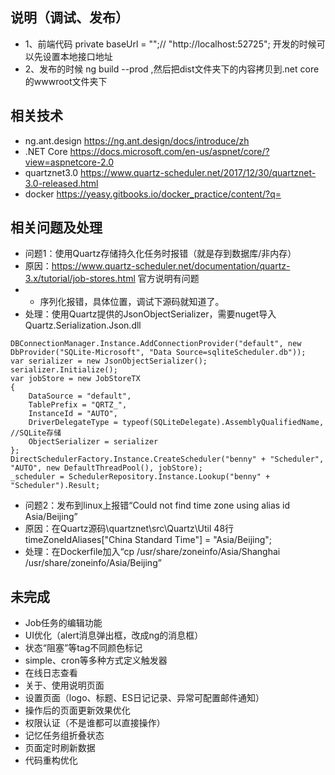 ## 说明（调试、发布）
- 1、前端代码  private baseUrl = "";// "http://localhost:52725";   开发的时候可以先设置本地接口地址
- 2、发布的时候 ng build --prod ,然后把dist文件夹下的内容拷贝到.net core的wwwroot文件夹下

## 相关技术
- ng.ant.design https://ng.ant.design/docs/introduce/zh
- .NET Core https://docs.microsoft.com/en-us/aspnet/core/?view=aspnetcore-2.0
- quartznet3.0 https://www.quartz-scheduler.net/2017/12/30/quartznet-3.0-released.html
- docker https://yeasy.gitbooks.io/docker_practice/content/?q=

## 相关问题及处理
- 问题1：使用Quartz存储持久化任务时报错（就是存到数据库/非内存）
- 原因：https://www.quartz-scheduler.net/documentation/quartz-3.x/tutorial/job-stores.html 官方说明有问题
- - 序列化报错，具体位置，调试下源码就知道了。
- 处理：使用Quartz提供的JsonObjectSerializer，需要nuget导入Quartz.Serialization.Json.dll
```
DBConnectionManager.Instance.AddConnectionProvider("default", new DbProvider("SQLite-Microsoft", "Data Source=sqliteScheduler.db"));
var serializer = new JsonObjectSerializer();
serializer.Initialize();
var jobStore = new JobStoreTX
{
    DataSource = "default",
    TablePrefix = "QRTZ_",
    InstanceId = "AUTO",    
    DriverDelegateType = typeof(SQLiteDelegate).AssemblyQualifiedName,  //SQLite存储
    ObjectSerializer = serializer
};
DirectSchedulerFactory.Instance.CreateScheduler("benny" + "Scheduler", "AUTO", new DefaultThreadPool(), jobStore);
_scheduler = SchedulerRepository.Instance.Lookup("benny" + "Scheduler").Result;
```

- 问题2：发布到linux上报错“Could not find time zone using alias id Asia/Beijing”
- 原因：在Quartz源码\quartznet\src\Quartz\Util 48行 timeZoneIdAliases["China Standard Time"] = "Asia/Beijing";
- 处理：在Dockerfile加入“cp /usr/share/zoneinfo/Asia/Shanghai /usr/share/zoneinfo/Asia/Beijing”


## 未完成
- Job任务的编辑功能
- UI优化（alert消息弹出框，改成ng的消息框）
- 状态“阻塞”等tag不同颜色标记
- simple、cron等多种方式定义触发器
- 在线日志查看
- 关于、使用说明页面
- 设置页面（logo、标题、ES日记记录、异常可配置邮件通知）
- 操作后的页面更新效果优化
- 权限认证（不是谁都可以直接操作）
- 记忆任务组折叠状态
- 页面定时刷新数据
- 代码重构优化

